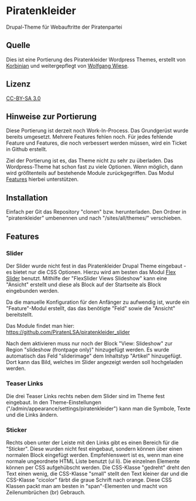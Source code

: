 # Piratenkleider
Drupal-Theme für Webauftritte der Piratenpartei

## Quelle
Dies ist eine Portierung des Piratenkleider Wordpress Themes, erstellt von
[Korbinian](https://github.com/xwolfde/Piratenkleider) und weitergepflegt von
[Wolfgang Wiese](https://github.com/xwolfde/Piratenkleider).

## Lizenz
[CC-BY-SA 3.0](http://creativecommons.org/licenses/by-sa/3.0/de/deed.de)

## Hinweise zur Portierung
Diese Portierung ist derzeit noch Work-In-Process. Das Grundgerüst wurde bereits
umgesetzt. Mehrere Features fehlen noch. Für jedes fehlende Feature und
Features, die noch verbessert werden müssen, wird ein Ticket in Github erstellt.

Ziel der Portierung ist es, das Theme nicht zu sehr zu überladen. Das
Wordpress-Theme hat schon fast zu viele Optionen. Wenn möglich, dann wird
größtenteils auf bestehende Module zurückgegriffen. Das Modul
[Features](http://drupal.org/project/features) hierbei unterstützen.

## Installation
Einfach per Git das Repository "clonen" bzw. herunterladen. Den Ordner in
"piratenkleider" umbenennen und nach "/sites/all/themes/" verschieben.


## Features

### Slider
Der Slider wurde nicht fest in das Piratenkleider Drupal Theme eingebaut - es
bietet nur die CSS Optionen. Hierzu wird am besten das Modul
[Flex Slider](http://drupal.org/project/flexslider) benutzt. Mithilfe der
"FlexSlider Views Slideshow" kann eine "Ansicht" erstellt und diese als Block
auf der Startseite als Block eingebunden werden.

Da die manuelle Konfiguration für den Anfänger zu aufwendig ist, wurde ein
"Feature"-Modul erstellt, das das benötigte "Feld" sowie die "Ansicht"
bereitstellt.

Das Module findet man hier:
https://github.com/PiratenLSA/piratenkleider_slider

Nach dem aktivieren muss nur noch der Block "View: Slideshow" zur Region
"slideshow (frontpage only)" hinzugefügt werden. Es wurde automatisch das Feld
"sliderimage" dem Inhaltstyp "Artikel" hinzugefügt. Dort kann das Bild, welches
im Slider angezeigt werden soll hochgeladen werden.

### Teaser Links
Die drei Teaser Links rechts neben dem Slider sind im Theme fest eingebaut. In
den Theme-Einstellungen ("/admin/appearance/settings/piratenkleider") kann man
die Symbole, Texte und die Links ändern.

### Sticker
Rechts oben unter der Leiste mit den Links gibt es einen Bereich für die
"Sticker". Diese wurden nicht fest eingebaut, sondern können über einen normalen
Block eingefügt werden. Empfehlenswert ist es, wenn man eine normale ungeordnete
HTML Liste benutzt (ul li). Die einzelnen Elemente können per CSS aufgehübscht
werden. Die CSS-Klasse "gedreht" dreht den Text einen wenig, die CSS-Klasse
"small" stellt den Text kleiner dar und die CSS-Klasse "cicolor" färbt die graue
Schrift nach orange. Diese CSS Klassen packt man am besten in "span"-Elementen
und macht von Zeilenumbrüchen (br) Gebrauch.
